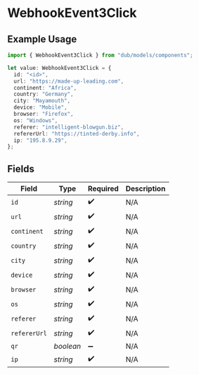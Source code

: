# WebhookEvent3Click

## Example Usage

```typescript
import { WebhookEvent3Click } from "dub/models/components";

let value: WebhookEvent3Click = {
  id: "<id>",
  url: "https://made-up-leading.com",
  continent: "Africa",
  country: "Germany",
  city: "Mayamouth",
  device: "Mobile",
  browser: "Firefox",
  os: "Windows",
  referer: "intelligent-blowgun.biz",
  refererUrl: "https://tinted-derby.info",
  ip: "195.8.9.29",
};
```

## Fields

| Field              | Type               | Required           | Description        |
| ------------------ | ------------------ | ------------------ | ------------------ |
| `id`               | *string*           | :heavy_check_mark: | N/A                |
| `url`              | *string*           | :heavy_check_mark: | N/A                |
| `continent`        | *string*           | :heavy_check_mark: | N/A                |
| `country`          | *string*           | :heavy_check_mark: | N/A                |
| `city`             | *string*           | :heavy_check_mark: | N/A                |
| `device`           | *string*           | :heavy_check_mark: | N/A                |
| `browser`          | *string*           | :heavy_check_mark: | N/A                |
| `os`               | *string*           | :heavy_check_mark: | N/A                |
| `referer`          | *string*           | :heavy_check_mark: | N/A                |
| `refererUrl`       | *string*           | :heavy_check_mark: | N/A                |
| `qr`               | *boolean*          | :heavy_minus_sign: | N/A                |
| `ip`               | *string*           | :heavy_check_mark: | N/A                |